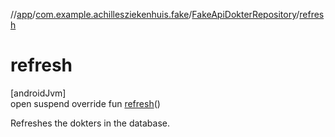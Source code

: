 //[app](../../../index.md)/[com.example.achillesziekenhuis.fake](../index.md)/[FakeApiDokterRepository](index.md)/[refresh](refresh.md)

# refresh

[androidJvm]\
open suspend override fun [refresh](refresh.md)()

Refreshes the dokters in the database.
